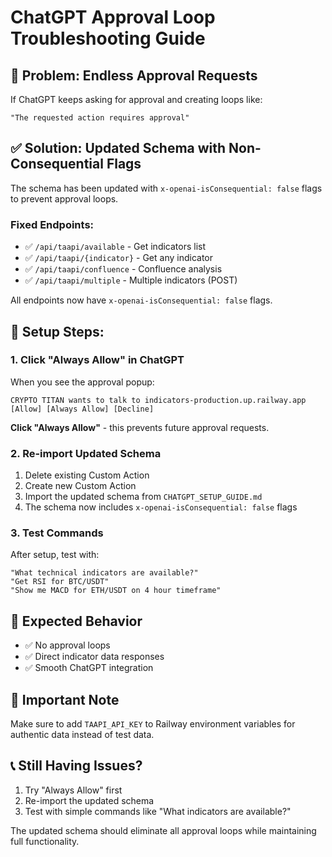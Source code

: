 # ChatGPT Approval Loop Troubleshooting Guide

## 🚨 Problem: Endless Approval Requests

If ChatGPT keeps asking for approval and creating loops like:
```
"The requested action requires approval"
```

## ✅ Solution: Updated Schema with Non-Consequential Flags

The schema has been updated with `x-openai-isConsequential: false` flags to prevent approval loops.

### Fixed Endpoints:
- ✅ `/api/taapi/available` - Get indicators list
- ✅ `/api/taapi/{indicator}` - Get any indicator  
- ✅ `/api/taapi/confluence` - Confluence analysis
- ✅ `/api/taapi/multiple` - Multiple indicators (POST)

All endpoints now have `x-openai-isConsequential: false` flags.

## 🔧 Setup Steps:

### 1. Click "Always Allow" in ChatGPT
When you see the approval popup:
```
CRYPTO TITAN wants to talk to indicators-production.up.railway.app
[Allow] [Always Allow] [Decline]
```
**Click "Always Allow"** - this prevents future approval requests.

### 2. Re-import Updated Schema
1. Delete existing Custom Action
2. Create new Custom Action
3. Import the updated schema from `CHATGPT_SETUP_GUIDE.md`
4. The schema now includes `x-openai-isConsequential: false` flags

### 3. Test Commands
After setup, test with:
```
"What technical indicators are available?"
"Get RSI for BTC/USDT"
"Show me MACD for ETH/USDT on 4 hour timeframe"
```

## 🎯 Expected Behavior
- ✅ No approval loops
- ✅ Direct indicator data responses
- ✅ Smooth ChatGPT integration

## 🔑 Important Note
Make sure to add `TAAPI_API_KEY` to Railway environment variables for authentic data instead of test data.

## 📞 Still Having Issues?
1. Try "Always Allow" first
2. Re-import the updated schema
3. Test with simple commands like "What indicators are available?"

The updated schema should eliminate all approval loops while maintaining full functionality.